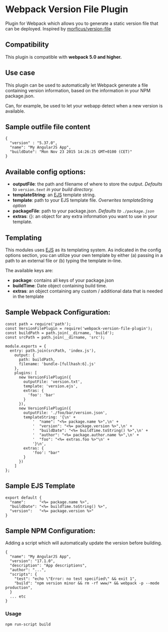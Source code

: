 Webpack Version File Plugin
============
Plugin for Webpack which allows you to generate a static version file that can be deployed. Inspired by [morficus/version-file](https://github.com/morficus/version-file)

## Compatibility
This plugin is compatible with **webpack 5.0 and higher.**

## Use case
This plugin can be used to automatically let Webpack generate a file containing version information, based on the information in your NPM package.json.

Can, for example, be used to let your webapp detect when a new version is available.


## Sample outfile file content
```
{
  "version" : "5.37.0",
  "name": "My AngularJS App",
  "buildDate": "Mon Nov 23 2015 14:26:25 GMT+0100 (CET)"
}
```

## Available config options:

- **outputFile**: the path and filename of where to store the output. _Defaults to `version.text` in your build directory._
- **templateString**: an [EJS](https://www.npmjs.org/package/ejs) template string.
- **template**: path to your EJS template file. _Overwrites templateString option_
- **packageFile**: path to your package.json. _Defaults to `./package.json`_
- **extras**: {}: an object for any extra information you want to use in your template.

## Templating

This modules uses [EJS](https://www.npmjs.org/package/ejs) as its templating system.
As indicated in the config options section, you can utilize your own template by either (a) passing in a path to an external file or (b) typing the template in-line.

The available keys are:
- **package**: contains all keys of your package.json
- **buildTime**: Date object containing build time.
- **extras**: an object containing any custom / additional data that is needed in the template

## Sample Webpack Configuration:
```
const path = require('path');
const VersionFilePlugin = require('webpack-version-file-plugin');
const buildPath = path.join(__dirname, 'build');
const srcPath = path.join(__dirname, 'src');

module.exports = {
  entry: path.join(srcPath, 'index.js'),
    output: {
      path: buildPath,
      filename: 'bundle-[fullhash:6].js'
    },
    plugins: [
	  new VersionFilePlugin({
        outputFile: 'version.txt',
        template: 'version.ejs',
        extras: {
          'foo': 'bar'
        }
      }),
      new VersionFilePlugin({
        outputFile: './foo/bar/version.json',
        templateString: '{\n' +
            '  "name": "<%= package.name %>",\n' +
            '  "version": "<%= package.version %>",\n' +
            '  "buildDate": "<%= buildTime.toString() %>",\n' +
            '  "author": "<%= package.author.name %>",\n' +
            '  "foo": "<%= extras.foo %>"\n' +
            '}\n',
        extras: {
            'foo': "bar"
        }
      })
	]
};

```

## Sample EJS Template
```
export default {
  "name":      "<%= package.name %>",
  "buildDate": "<%= buildTime.toString() %>",
  "version":   "<%= package.version %>"
}
```


## Sample NPM Configuration:
Adding a script which will automatically update the version before building.
```
{
  "name": "My AngularJS App",
  "version": "17.1.0",
  "description": "App descriptions",
  "author": "...",
  "scripts": {
    "test": "echo \"Error: no test specified\" && exit 1",
    "build": "npm version minor && rm -rf www/* && webpack -p --mode production",
  }
  ... etc
}  
```
### Usage
`npm run-script build`